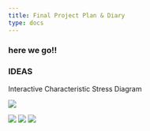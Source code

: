 ```yaml
---
title: Final Project Plan & Diary
type: docs
---
```


### here we go!!
### IDEAS
Interactive Characteristic Stress Diagram

![](/images/fp_a00s.png)

![](/images/fp_a01s.png)
![](/images/fp_a02s.png)
![](/images/fp_a03s.png)
